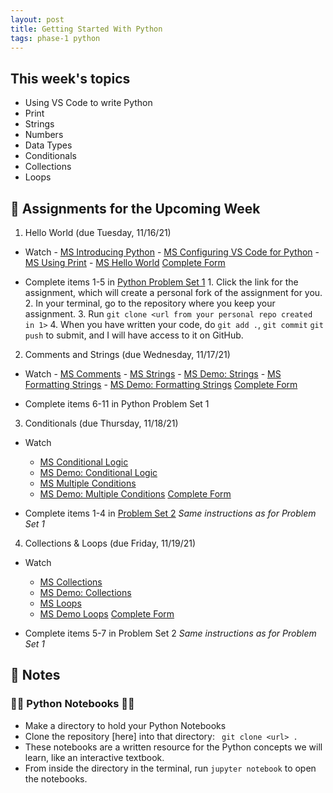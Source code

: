 ```yaml
---
layout: post
title: Getting Started With Python
tags: phase-1 python
---
```


## This week's topics

- Using VS Code to write Python
- Print
- Strings
- Numbers
- Data Types
- Conditionals
- Collections
- Loops

## 🔖 Assignments for the Upcoming Week
1. Hello World (due Tuesday, 11/16/21)
  - Watch 
        - [MS Introducing Python](https://youtu.be/7XOhibxgBlQ)
        - [MS Configuring VS Code for Python](https://youtu.be/EU8eayHWoZg)
        - [MS Using Print](https://youtu.be/FhoASwgvZHk)
        - [MS Hello World](https://youtu.be/wWwr0tDSqnE)
        [Complete Form](https://forms.gle/MHkQnbX35i2KVjsq9)

  - Complete items 1-5 in [Python Problem Set 1](https://classroom.github.com/a/FCrhDObm)
        1. Click the link for the assignment, which will create a personal fork of the assignment for you.
        2. In your terminal, go to the repository where you keep your assignment.
        3. Run `git clone <url from your personal repo created in 1>`
        4. When you have written your code, do `git add .`, `git commit` `git push` to submit, and I will have access to it on GitHub.

2. Comments and Strings (due Wednesday, 11/17/21)
  - Watch
        - [MS Comments](https://youtu.be/kEuVvUc1Zec)
        - [MS Strings](https://youtu.be/tSebLz1hNpA)
        - [MS Demo: Strings](https://youtu.be/zv3cVJHCqXA)
        - [MS Formatting Strings](https://youtu.be/bQQqxysLIGE)
        - [MS Demo: Formatting Strings](https://youtu.be/E850-MF22P0)
        [Complete Form](https://forms.gle/MHkQnbX35i2KVjsq9)

  - Complete items 6-11 in Python Problem Set 1

3. Conditionals (due Thursday, 11/18/21)
 - Watch
    - [MS Conditional Logic](https://youtu.be/5pPKYWqkoek)
    - [MS Demo: Conditional Logic](https://youtu.be/zqVmqtTLmgw)
    - [MS Multiple Conditions](https://youtu.be/J9luo4cODzM)
    - [MS Demo: Multiple Conditions](https://youtu.be/J9luo4cODzM)
    [Complete Form](https://forms.gle/MHkQnbX35i2KVjsq9)

 - Complete items 1-4 in [Problem Set 2](https://classroom.github.com/a/ACYkEsBy)
    *Same instructions as for Problem Set 1*

4. Collections & Loops (due Friday, 11/19/21)
 - Watch
    - [MS Collections](https://youtu.be/beA8IsY3mQs)
    - [MS Demo: Collections](https://youtu.be/4PaSlXNjawM)
    - [MS Loops](https://youtu.be/LrOAl8vUFHY)
    - [MS Demo Loops](https://youtu.be/rAvD-6MpTw4)
    [Complete Form](https://forms.gle/MHkQnbX35i2KVjsq9)

 - Complete items 5-7 in Problem Set 2
    *Same instructions as for Problem Set 1*


## 🦉 Notes

###  🐍📒 Python Notebooks 🐍📒
- Make a directory to hold your Python Notebooks
- Clone the repository [here] into that directory:
` git clone <url> .`
- These notebooks are a written resource for the Python concepts we will learn, like an interactive textbook.
- From inside the directory in the terminal, run `jupyter notebook` to open the notebooks.


